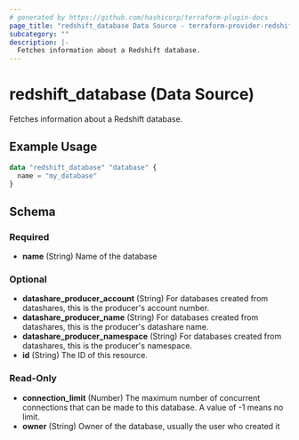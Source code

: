 ```yaml
---
# generated by https://github.com/hashicorp/terraform-plugin-docs
page_title: "redshift_database Data Source - terraform-provider-redshift"
subcategory: ""
description: |-
  Fetches information about a Redshift database.
---
```


# redshift_database (Data Source)

Fetches information about a Redshift database.

## Example Usage

```terraform
data "redshift_database" "database" {
  name = "my_database"
}
```

<!-- schema generated by tfplugindocs -->
## Schema

### Required

- **name** (String) Name of the database

### Optional

- **datashare_producer_account** (String) For databases created from datashares, this is the producer's account number.
- **datashare_producer_name** (String) For databases created from datashares, this is the producer's datashare name.
- **datashare_producer_namespace** (String) For databases created from datashares, this is the producer's namespace.
- **id** (String) The ID of this resource.

### Read-Only

- **connection_limit** (Number) The maximum number of concurrent connections that can be made to this database. A value of -1 means no limit.
- **owner** (String) Owner of the database, usually the user who created it


